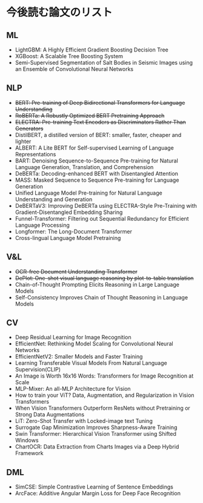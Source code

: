 # 今後読む論文のリスト

## ML
* LightGBM: A Highly Efficient Gradient Boosting Decision Tree
* XGBoost: A Scalable Tree Boosting System
* Semi-Supervised Segmentation of Salt Bodies in Seismic Images using an Ensemble of Convolutional Neural Networks
## NLP
* ~~BERT: Pre-training of Deep Bidirectional Transformers for Language Understanding~~
* ~~RoBERTa: A Robustly Optimized BERT Pretraining Approach~~
* ~~ELECTRA: Pre-training Text Encoders as Discriminators Rather Than Generators~~
* DistilBERT, a distilled version of BERT: smaller, faster, cheaper and lighter
* ALBERT: A Lite BERT for Self-supervised Learning of Language Representations
* BART: Denoising Sequence-to-Sequence Pre-training for Natural Language Generation, Translation, and Comprehension
* DeBERTa: Decoding-enhanced BERT with Disentangled Attention
* MASS: Masked Sequence to Sequence Pre-training for Language Generation
* Unified Language Model Pre-training for Natural Language Understanding and Generation
* DeBERTaV3: Improving DeBERTa using ELECTRA-Style Pre-Training with Gradient-Disentangled Embedding Sharing
* Funnel-Transformer: Filtering out Sequential Redundancy for Efficient Language Processing
* Longformer: The Long-Document Transformer
* Cross-lingual Language Model Pretraining
## V&L
* ~~OCR-free Document Understanding Transformer~~
* ~~DePlot: One-shot visual language reasoning by plot-to-table translation~~
* Chain-of-Thought Prompting Elicits Reasoning in Large Language Models
* Self-Consistency Improves Chain of Thought Reasoning in Language Models
## CV
* Deep Residual Learning for Image Recognition
* EfficientNet: Rethinking Model Scaling for Convolutional Neural Networks
* EfficientNetV2: Smaller Models and Faster Training
* Learning Transferable Visual Models From Natural Language Supervision(CLIP)
* An Image is Worth 16x16 Words: Transformers for Image Recognition at Scale
* MLP-Mixer: An all-MLP Architecture for Vision
* How to train your ViT? Data, Augmentation, and Regularization in Vision Transformers
* When Vision Transformers Outperform ResNets without Pretraining or Strong Data Augmentations
* LiT: Zero-Shot Transfer with Locked-image text Tuning
* Surrogate Gap Minimization Improves Sharpness-Aware Training
* Swin Transformer: Hierarchical Vision Transformer using Shifted Windows
* ChartOCR: Data Extraction from Charts Images via a Deep Hybrid Framework
## DML
* SimCSE: Simple Contrastive Learning of Sentence Embeddings
* ArcFace: Additive Angular Margin Loss for Deep Face Recognition